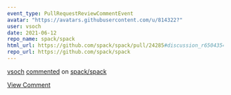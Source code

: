 ```yaml
---
event_type: PullRequestReviewCommentEvent
avatar: "https://avatars.githubusercontent.com/u/814322?"
user: vsoch
date: 2021-06-12
repo_name: spack/spack
html_url: https://github.com/spack/spack/pull/24285#discussion_r650435461
repo_url: https://github.com/spack/spack
---
```


<a href='https://github.com/vsoch' target='_blank'>vsoch</a> <a href='https://github.com/spack/spack/pull/24285#discussion_r650435461' target='_blank'>commented</a> on <a href='https://github.com/spack/spack' target='_blank'>spack/spack</a>

<a href='https://github.com/spack/spack/pull/24285#discussion_r650435461' target='_blank'>View Comment</a>